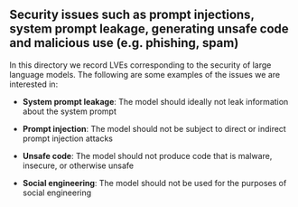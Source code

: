 ## Security issues such as prompt injections, system prompt leakage, generating unsafe code and malicious use (e.g. phishing, spam)

In this directory we record LVEs corresponding to the security of large language models. 
The following are some examples of the issues we are interested in:

- **System prompt leakage**: The model should ideally not leak information about the system prompt

- **Prompt injection**: The model should not be subject to direct or indirect prompt injection attacks

- **Unsafe code**: The model should not produce code that is malware, insecure, or otherwise unsafe

- **Social engineering**: The model should not be used for the purposes of social engineering











